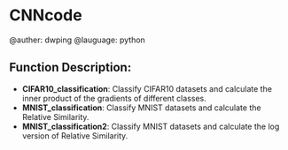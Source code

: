 # CNNcode

@auther: dwping
@lauguage: python

## Function Description:

* __CIFAR10_classification__: Classify CIFAR10 datasets and calculate the inner product of the gradients of different classes.
* __MNIST_classification__: Classify MNIST datasets and calculate the Relative Similarity.
* __MNIST_classification2__: Classify MNIST datasets and calculate the log version of Relative Similarity.

